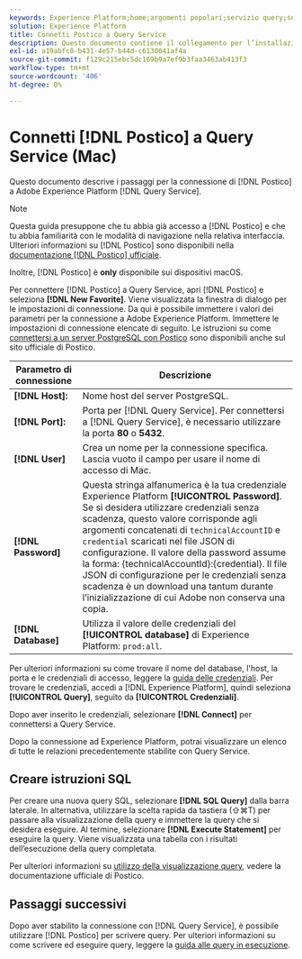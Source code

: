 ```yaml
---
keywords: Experience Platform;home;argomenti popolari;servizio query;servizio query;postico;postico;connettersi al servizio query;
solution: Experience Platform
title: Connetti Postico a Query Service
description: Questo documento contiene il collegamento per l’installazione del client di backup Postico per Adobe Experience Platform Query Service.
exl-id: a19abfc8-b431-4e57-b44d-c6130041af4a
source-git-commit: f129c215ebc5dc169b9a7ef9b3faa3463ab413f3
workflow-type: tm+mt
source-wordcount: '406'
ht-degree: 0%

---
```


# Connetti [!DNL Postico] a Query Service (Mac)

Questo documento descrive i passaggi per la connessione di [!DNL Postico] a Adobe Experience Platform [!DNL Query Service].

>[!NOTE]
>
> Questa guida presuppone che tu abbia già accesso a [!DNL Postico] e che tu abbia familiarità con le modalità di navigazione nella relativa interfaccia. Ulteriori informazioni su [!DNL Postico] sono disponibili nella [documentazione [!DNL Postico] ufficiale](https://eggerapps.at/postico/docs).
> 
> Inoltre, [!DNL Postico] è **only** disponibile sui dispositivi macOS.

Per connettere [!DNL Postico] a Query Service, apri [!DNL Postico] e seleziona **[!DNL New Favorite]**. Viene visualizzata la finestra di dialogo per le impostazioni di connessione. Da qui è possibile immettere i valori dei parametri per la connessione a Adobe Experience Platform. Immettere le impostazioni di connessione elencate di seguito. Le istruzioni su come [connettersi a un server PostgreSQL con Postico](https://eggerapps.at/postico/docs/v1.5.21/favorite-window.html) sono disponibili anche sul sito ufficiale di Postico.

| Parametro di connessione | Descrizione |
|---|---|
| **[!DNL Host]:** | Nome host del server PostgreSQL. |
| **[!DNL Port]:** | Porta per [!DNL Query Service]. Per connettersi a [!DNL Query Service], è necessario utilizzare la porta **80** o **5432**. |
| **[!DNL User]** | Crea un nome per la connessione specifica. Lascia vuoto il campo per usare il nome di accesso di Mac. |
| **[!DNL Password]** | Questa stringa alfanumerica è la tua credenziale Experience Platform **[!UICONTROL Password]**. Se si desidera utilizzare credenziali senza scadenza, questo valore corrisponde agli argomenti concatenati di `technicalAccountID` e `credential` scaricati nel file JSON di configurazione. Il valore della password assume la forma: {technicalAccountId}:{credential}. Il file JSON di configurazione per le credenziali senza scadenza è un download una tantum durante l’inizializzazione di cui Adobe non conserva una copia. |
| **[!DNL Database]** | Utilizza il valore delle credenziali del **[!UICONTROL database]** di Experience Platform: `prod:all`. |

Per ulteriori informazioni su come trovare il nome del database, l&#39;host, la porta e le credenziali di accesso, leggere la [guida delle credenziali](../ui/credentials.md). Per trovare le credenziali, accedi a [!DNL Experience Platform], quindi seleziona **[!UICONTROL Query]**, seguito da **[!UICONTROL Credenziali]**.

Dopo aver inserito le credenziali, selezionare **[!DNL Connect]** per connettersi a Query Service.

Dopo la connessione ad Experience Platform, potrai visualizzare un elenco di tutte le relazioni precedentemente stabilite con Query Service.

## Creare istruzioni SQL

Per creare una nuova query SQL, selezionare **[!DNL SQL Query]** dalla barra laterale. In alternativa, utilizzare la scelta rapida da tastiera (⇧⌘T) per passare alla visualizzazione della query e immettere la query che si desidera eseguire. Al termine, selezionare **[!DNL Execute Statement]** per eseguire la query. Viene visualizzata una tabella con i risultati dell’esecuzione della query completata.

Per ulteriori informazioni su [utilizzo della visualizzazione query](https://eggerapps.at/postico/docs/v1.3.1/sql-query-view.html), vedere la documentazione ufficiale di Postico.

## Passaggi successivi

Dopo aver stabilito la connessione con [!DNL Query Service], è possibile utilizzare [!DNL Postico] per scrivere query. Per ulteriori informazioni su come scrivere ed eseguire query, leggere la [guida alle query in esecuzione](../best-practices/writing-queries.md).
